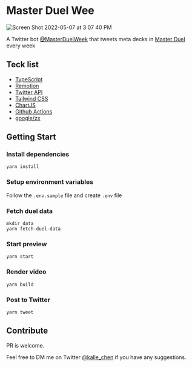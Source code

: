 # Master Duel Wee

![Screen Shot 2022-05-07 at 3 07 40 PM](https://user-images.githubusercontent.com/48475056/167243761-7aa8a577-fd84-4351-ace5-707ac3ea6a68.png)

A Twitter bot [@MasterDuelWeek](https://twitter.com/masterduelweek) that tweets meta decks in [Master Duel](https://www.konami.com/yugioh/masterduel/us/en/) every week

## Teck list

- [TypeScript](https://www.typescriptlang.org/)
- [Remotion](https://www.remotion.dev/)
- [Twitter API](https://developer.twitter.com/en/docs/twitter-api)
- [Tailwind CSS](https://tailwindcss.com/)
- [ChartJS](https://www.chartjs.org/)
- [Github Actions](https://github.com/features/actions)
- [google/zx](https://github.com/google/zx)

## Getting Start

### Install dependencies

```console
yarn install
```

### Setup environment variables

Follow the `.env.sample` file and create `.env` file


### Fetch duel data

```console
mkdir data
yarn fetch-duel-data
```

### Start preview

```console
yarn start
```

### Render video

```console
yarn build
```

### Post to Twitter

```console
yarn tweet
```

## Contribute

PR is welcome.

Feel free to DM me on Twitter [@kalle_chen](https://twitter.com/kalle_chen) if you have any suggestions.
